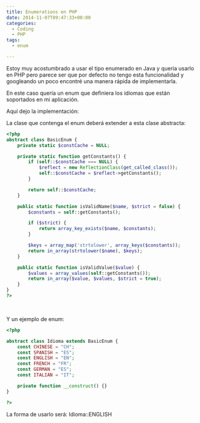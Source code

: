 ```yaml
---
title: Enumerations en PHP
date: 2014-11-07T09:47:33+00:00
categories:
  - Coding
  - PHP
tags:
  - enum

---
```

Estoy muy acostumbrado a usar el tipo enumerado en Java y quería usarlo en PHP pero parece ser que por defecto no tengo esta funcionalidad y googleando un poco encontré una manera rápida de implementarla.

En este caso quería un enum que definiera los idiomas que están soportados en mi aplicación.

Aquí dejo la implementación:

La clase que contenga el enum deberá extender a esta clase abstracta:

```php
<?php
abstract class BasicEnum {
    private static $constCache = NULL;

    private static function getConstants() {
        if (self::$constCache === NULL) {
            $reflect = new ReflectionClass(get_called_class());
            self::$constCache = $reflect->getConstants();
        }

        return self::$constCache;
    }

    public static function isValidName($name, $strict = false) {
        $constants = self::getConstants();

        if ($strict) {
            return array_key_exists($name, $constants);
        }

        $keys = array_map('strtolower', array_keys($constants));
        return in_array(strtolower($name), $keys);
    }

    public static function isValidValue($value) {
        $values = array_values(self::getConstants());
        return in_array($value, $values, $strict = true);
    }
}
?>
```

&nbsp;

Y un ejemplo de enum:

```php
<?php

abstract class Idioma extends BasicEnum {
    const CHINESE = "CH";
    const SPANISH = "ES";
    const ENGLISH = "EN";
    const FRENCH = "FR";
    const GERMAN = "ES";
    const ITALIAN = "IT";

    private function __construct() {}
}

?>
```

La forma de usarlo será: <span class="lang:php decode:true  crayon-inline  ">Idioma::ENGLISH</span>